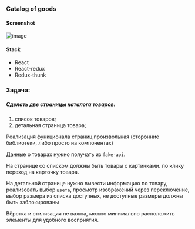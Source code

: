 ### Catalog of goods
#### Screenshot
![image](https://github.com/deep-logic2000/test-task-catalog/assets/95580392/0be1de3e-e96d-457f-819b-9f3842c1939e)
#### Stack
- React
- React-redux
- Redux-thunk
### Задача:
##### Сделать две страницы каталога товаров:
1. список товаров;
2. детальная страница товара;

Реализация функционала страниц произвольная (сторонние библиотеки, либо просто на компонентах)

Данные о товарах нужно получать из `fake-api`.

На странице со списком должны быть товары с картинками. по клику переход на карточку товара.

На детальной странице нужно вывести информацию по товару, реализовать выбор `цвета`, просмотр изображений через переключение, выбор размера из списка доступных, не доступные размеры должны быть заблокированы

Вёрстка и стилизация не важна, можно минимально расположить элементы для удобного восприятия.
